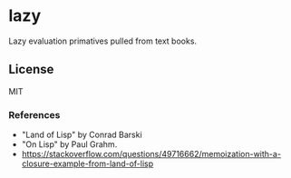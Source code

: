 # lazy

Lazy evaluation primatives pulled from text books.

## License

MIT

### References

- "Land of Lisp" by Conrad Barski
- "On Lisp" by Paul Grahm.
- https://stackoverflow.com/questions/49716662/memoization-with-a-closure-example-from-land-of-lisp
